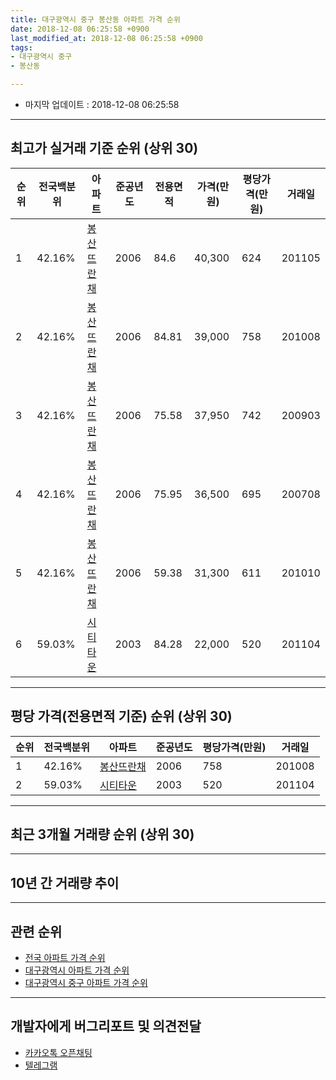 ```yaml
---
title: 대구광역시 중구 봉산동 아파트 가격 순위
date: 2018-12-08 06:25:58 +0900
last_modified_at: 2018-12-08 06:25:58 +0900
tags:
- 대구광역시 중구
- 봉산동

---
```


* 마지막 업데이트 : 2018-12-08 06:25:58

---

## 최고가 실거래 기준 순위 (상위 30)


|순위|전국백분위|아파트|준공년도|전용면적|가격(만원)|평당가격(만원)|거래일|
|---|---|---|---|---|---|---|---|
|1|42.16%|[봉산뜨란채](https://search.naver.com/search.naver?query=%EB%8C%80%EA%B5%AC%EA%B4%91%EC%97%AD%EC%8B%9C+%EC%A4%91%EA%B5%AC+%EB%B4%89%EC%82%B0%EB%8F%99+%EB%B4%89%EC%82%B0%EB%9C%A8%EB%9E%80%EC%B1%84)|2006|84.6|40,300|624|201105|
|2|42.16%|[봉산뜨란채](https://search.naver.com/search.naver?query=%EB%8C%80%EA%B5%AC%EA%B4%91%EC%97%AD%EC%8B%9C+%EC%A4%91%EA%B5%AC+%EB%B4%89%EC%82%B0%EB%8F%99+%EB%B4%89%EC%82%B0%EB%9C%A8%EB%9E%80%EC%B1%84)|2006|84.81|39,000|758|201008|
|3|42.16%|[봉산뜨란채](https://search.naver.com/search.naver?query=%EB%8C%80%EA%B5%AC%EA%B4%91%EC%97%AD%EC%8B%9C+%EC%A4%91%EA%B5%AC+%EB%B4%89%EC%82%B0%EB%8F%99+%EB%B4%89%EC%82%B0%EB%9C%A8%EB%9E%80%EC%B1%84)|2006|75.58|37,950|742|200903|
|4|42.16%|[봉산뜨란채](https://search.naver.com/search.naver?query=%EB%8C%80%EA%B5%AC%EA%B4%91%EC%97%AD%EC%8B%9C+%EC%A4%91%EA%B5%AC+%EB%B4%89%EC%82%B0%EB%8F%99+%EB%B4%89%EC%82%B0%EB%9C%A8%EB%9E%80%EC%B1%84)|2006|75.95|36,500|695|200708|
|5|42.16%|[봉산뜨란채](https://search.naver.com/search.naver?query=%EB%8C%80%EA%B5%AC%EA%B4%91%EC%97%AD%EC%8B%9C+%EC%A4%91%EA%B5%AC+%EB%B4%89%EC%82%B0%EB%8F%99+%EB%B4%89%EC%82%B0%EB%9C%A8%EB%9E%80%EC%B1%84)|2006|59.38|31,300|611|201010|
|6|59.03%|[시티타운](https://search.naver.com/search.naver?query=%EB%8C%80%EA%B5%AC%EA%B4%91%EC%97%AD%EC%8B%9C+%EC%A4%91%EA%B5%AC+%EB%B4%89%EC%82%B0%EB%8F%99+%EC%8B%9C%ED%8B%B0%ED%83%80%EC%9A%B4)|2003|84.28|22,000|520|201104|


---

## 평당 가격(전용면적 기준) 순위 (상위 30)


|순위|전국백분위|아파트|준공년도|평당가격(만원)|거래일|
|---|---|---|---|---|---|
|1|42.16%|[봉산뜨란채](https://search.naver.com/search.naver?query=%EB%8C%80%EA%B5%AC%EA%B4%91%EC%97%AD%EC%8B%9C+%EC%A4%91%EA%B5%AC+%EB%B4%89%EC%82%B0%EB%8F%99+%EB%B4%89%EC%82%B0%EB%9C%A8%EB%9E%80%EC%B1%84)|2006|758|201008|
|2|59.03%|[시티타운](https://search.naver.com/search.naver?query=%EB%8C%80%EA%B5%AC%EA%B4%91%EC%97%AD%EC%8B%9C+%EC%A4%91%EA%B5%AC+%EB%B4%89%EC%82%B0%EB%8F%99+%EC%8B%9C%ED%8B%B0%ED%83%80%EC%9A%B4)|2003|520|201104|


---

## 최근 3개월 거래량 순위 (상위 30)


<div style="width:100%;">
    <canvas id="deal_count_ranking" height="250"></canvas>
</div>


<script>
new Chart(document.getElementById("deal_count_ranking"), {
    type: 'horizontalBar',
    data: {
        labels: ['봉산뜨란채'],
        datasets: [{
            label: '실거래 수',
            data: [2],
            borderColor: "rgba(255, 0, 128, 1)",
            backgroundColor: "rgba(255, 0, 128, 0.5)",
            fill: false,
        }]
    },
    options: {
        responsive: true,
        title: {
            display: true,
            text: '최근 3개월 거래량 순위'
        },
        tooltips: {
            mode: 'index',
            intersect: false,
            callbacks: {
                title: function(tooltipItems, data) {
                    return "실거래 수:";
                },
                label: function(tooltipItem, data) {
                    return data.labels[tooltipItem.index] + ": " + tooltipItem.xLabel;
                }
            }
        },
        hover: {
            mode: 'nearest',
            intersect: true
        },
        scales: {
            xAxes: [{
                display: true,
                scaleLabel: {
                    display: true,
                    labelString: '실거래 수'
                },
                ticks: {
                    suggestedMin: 0,
                }
            }],
            yAxes: [{
                display: true,
                ticks: {
                    autoSkip: false,
                    callback: function(value, index, values) {
                        if (value.length > 15)
                            return value.substr(0, 13) + "...";
                        else
                            return value;
                    }
                },
                scaleLabel: {
                    display: false,
                }
            }]
        }
    }
});

</script>


---

## 10년 간 거래량 추이


<div style="width:100%;">
    <canvas id="deal_progress" height="250"></canvas>
</div>

<script>
new Chart(document.getElementById("deal_progress"), {
    type: 'line',
    data: {
        labels: ['200812','200901','200902','200903','200904','200905','200906','200907','200908','200909','200910','200911','200912','201001','201002','201003','201004','201005','201006','201007','201008','201009','201010','201011','201012','201101','201102','201103','201104','201105','201106','201107','201108','201109','201110','201111','201112','201201','201202','201203','201204','201205','201206','201207','201208','201209','201210','201211','201212','201301','201302','201303','201304','201305','201306','201307','201308','201309','201310','201311','201312','201401','201402','201403','201404','201405','201406','201407','201408','201409','201410','201411','201412','201501','201502','201503','201504','201505','201506','201507','201508','201509','201510','201511','201512','201601','201602','201603','201604','201605','201606','201607','201608','201609','201610','201611','201612','201701','201702','201703','201704','201705','201706','201707','201708','201709','201710','201711','201712','201801','201802','201803','201804','201805','201806','201807','201808','201809','201810','201811','201812'],
        datasets: [{
            label: '실거래 수',
            pointRadius: 1,
            data: [2, 0, 1, 2, 1, 0, 2, 1, 2, 0, 0, 2, 1, 0, 3, 0, 2, 1, 1, 2, 3, 2, 12, 5, 2, 4, 1, 3, 3, 3, 0, 5, 3, 0, 3, 2, 2, 0, 1, 2, 2, 3, 3, 4, 2, 4, 1, 5, 2, 2, 0, 1, 2, 1, 4, 0, 3, 1, 1, 0, 1, 1, 3, 4, 5, 3, 3, 2, 4, 2, 5, 1, 0, 2, 1, 5, 1, 3, 0, 0, 2, 2, 1, 0, 1, 1, 0, 4, 0, 0, 4, 1, 1, 1, 3, 0, 1, 1, 1, 2, 1, 1, 3, 4, 3, 5, 3, 1, 5, 4, 3, 5, 2, 1, 1, 0, 1, 1, 2, 0, 0],
            borderColor: "rgba(255, 201, 14, 1)",
            backgroundColor: "rgba(255, 201, 14, 0.5)",
            fill: true,
        }]
    },
    options: {
        responsive: true,
        title: {
            display: true,
            text: '10년간 거래량 추이'
        },
        tooltips: {
            mode: 'index',
            intersect: false,
        },
        hover: {
            mode: 'nearest',
            intersect: true
        },
        scales: {
            xAxes: [{
                display: true,
                scaleLabel: {
                    display: true,
                    labelString: '년/월'
                }
            }],
            yAxes: [{
                display: true,
                ticks: {
                    suggestedMin: 0,
                },
                scaleLabel: {
                    display: true,
                    labelString: '실거래 수'
                }
            }]
        }
    }
});

</script>


---

## 관련 순위

- [전국 아파트 가격 순위](https://inasie.github.io/apt-ranking/전국)
- [대구광역시 아파트 가격 순위](https://inasie.github.io/apt-ranking/대구광역시)
- [대구광역시 중구 아파트 가격 순위](https://inasie.github.io/apt-ranking/대구광역시-중구)


---

## 개발자에게 버그리포트 및 의견전달

- [카카오톡 오픈채팅](https://open.kakao.com/o/gLJUAP4)
- [텔레그램](https://t.me/inasie)

